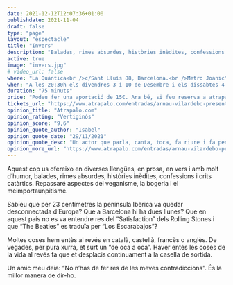 ```yaml
---
date: 2021-12-12T12:07:36+01:00
publishdate: 2021-11-04
draft: false
type: "page"
layout: "espectacle"
title: "Invers"
description: "Balades, rimes absurdes, històries inèdites, confessions i crits catàrtics"
active: true
image: "invers.jpg"
# video_url: false
where: "La Quàntica<br />c/Sant Lluís 88, Barcelona.<br />Metro Joanic"
when: "A les 20:30h els divendres 3 i 10 de Desembre i els dissabtes 4 i 11 de Desembre. A les 18:30h el diumenge 12 de Desembre."
duration: "75 minuts"
price: "Podeu fer una aportació de 15€. Ara bé, si feu reserva a atrapalo.com o al 607780402 el preu és 12€"
tickets_url: "https://www.atrapalo.com/entradas/arnau-vilardebo-presenta-invers-_e4868985/"
opinion_title: "Atrapalo.com"
opinion_rating: "Vertiginós"
opinion_score: "9,6"
opinion_quote_author: "Isabel"
opinion_quote_date: "29/11/2021"
opinion_quote_desc: "Un actor que parla, canta, toca, fa riure i fa pensar! El temps passa volant i vols que no s’acabi mai. Us recomano vivament anar a veure Invers, una meravella en petit format!"
opinion_more_url: "https://www.atrapalo.com/entradas/arnau-vilardebo-presenta-invers-_e4868985/#user_rating"
---
```


Aquest cop us ofereixo en diverses llengües, en prosa, en vers i amb molt d’humor, balades, rimes absurdes, històries inèdites, confessions i crits catàrtics. Repassaré aspectes del veganisme, la bogeria i el meimportaunpitisme.

Sabíeu que per 23 centímetres la península Ibèrica va quedar desconnectada d’Europa? Que a Barcelona hi ha dues llunes? Que en aquest país no es va entendre res del “Satisfaction” dels Rolling Stones i que “The Beatles” es traduïa per “Los Escarabajos”?

Moltes coses hem entès al revés en català, castellà, francès o anglès. De vegades, per pura xurra, et surt un “de oca a oca”. Haver entès les coses de la vida al revés fa que et desplacis contínuament a la casella de sortida.

Un amic meu deia: “No n’has de fer res de les meves contradiccions”. És la millor manera de dir-ho.
